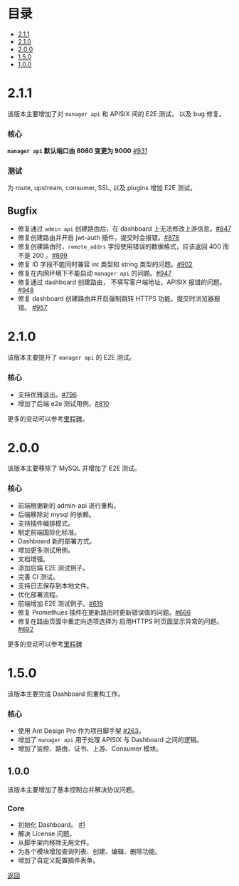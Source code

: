 <!--
#
# Licensed to the Apache Software Foundation (ASF) under one or more
# contributor license agreements.  See the NOTICE file distributed with
# this work for additional information regarding copyright ownership.
# The ASF licenses this file to You under the Apache License, Version 2.0
# (the "License"); you may not use this file except in compliance with
# the License.  You may obtain a copy of the License at
#
#     http://www.apache.org/licenses/LICENSE-2.0
#
# Unless required by applicable law or agreed to in writing, software
# distributed under the License is distributed on an "AS IS" BASIS,
# WITHOUT WARRANTIES OR CONDITIONS OF ANY KIND, either express or implied.
# See the License for the specific language governing permissions and
# limitations under the License.
#
-->

# 目录
- [2.1.1](#211)
- [2.1.0](#210)
- [2.0.0](#200)
- [1.5.0](#150)
- [1.0.0](#100)


# 2.1.1

该版本主要增加了对 `manager api` 和 APISIX 间的 E2E 测试， 以及 bug 修复。

### 核心

**`manager api` 默认端口由 8080 变更为 9000** [#931](https://github.com/apache/apisix-dashboard/pull/931)

### 测试

为 route, upstream, consumer, SSL, 以及 plugins 增加 E2E 测试。

## Bugfix
 
- 修复通过 `admin api` 创建路由后，在 dashboard 上无法修改上游信息。[#847](https://github.com/apache/apisix-dashboard/pull/847)
- 修复创建路由并开启 jwt-auth 插件，提交时会报错。[#878](https://github.com/apache/apisix-dashboard/pull/878)
- 修复创建路由时，`remote_addrs` 字段使用错误的数据格式，应该返回 400 而不是 200 。[#899](https://github.com/apache/apisix-dashboard/pull/899)
- 修复 ID 字段不能同时兼容 int 类型和 string 类型的问题。[#902](https://github.com/apache/apisix-dashboard/pull/902)
- 修复在内网环境下不能启动 `manager api` 的问题。[#947](https://github.com/apache/apisix-dashboard/pull/947)
- 修复通过 dashboard 创建路由， 不填写客户端地址，APISIX 报错的问题。[#948](https://github.com/apache/apisix-dashboard/pull/948)
- 修复 dashboard 创建路由并开启强制跳转 HTTPS 功能，提交时浏览器报错。 [#957](https://github.com/apache/apisix-dashboard/pull/957)


# 2.1.0

该版本主要提升了 `manager api` 的 E2E 测试。

### 核心

- 支持优雅退出。[#796](https://github.com/apache/apisix-dashboard/pull/796)
- 增加了后端 e2e 测试用例。[#810](https://github.com/apache/apisix-dashboard/pull/810)

更多的变动可以参考[里程碑](https://github.com/apache/apisix-dashboard/milestone/7)。

# 2.0.0

该版本主要移除了 MySQL 并增加了 E2E 测试。

### 核心

- 前端根据新的 admin-api 进行重构。
- 后端移除对 mysql 的依赖。
- 支持插件编排模式。
- 制定前端国际化标准。
- Dashboard 新的部署方式。
- 增加更多测试用例。
- 文档增强。
- 添加后端 E2E 测试例子。
- 完善 CI 测试。
- 支持日志保存到本地文件。
- 优化部署流程。
- 前端增加 E2E 测试例子。[#619](https://github.com/apache/apisix-dashboard/pull/619)
- 修复 Promethues 插件在更新路由时更新错误值的问题。[#666](https://github.com/apache/apisix-dashboard/pull/666)
- 修复在路由页面中重定向选项选择为 启用HTTPS 时页面显示异常的问题。[#692](https://github.com/apache/apisix-dashboard/pull/692)


更多的变动可以参考[里程碑](https://github.com/apache/apisix-dashboard/milestone/4)

# 1.5.0

该版本主要完成 Dashboard 的重构工作。

### 核心

- 使用 Ant Design Pro 作为项目脚手架 [#263](https://github.com/apache/apisix-dashboard/pull/263)。
- 增加了 `manager api` 用于处理 APISIX 与 Dashboard 之间的逻辑。
- 增加了监控、路由、证书、上游、Consumer 模块。

## 1.0.0

该版本主要增加了基本控制台并解决协议问题。

### Core

- 初始化 Dashboard。 [#1](https://github.com/apache/apisix-dashboard/pull/1)
- 解决 License 问题。
- 从脚手架内移除无用文件。
- 为各个模块增加查询列表、创建、编辑、删除功能。
- 增加了自定义配置插件表单。

[返回](#table-of-contents)
